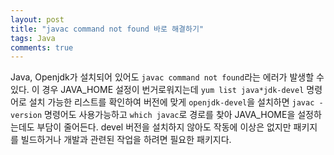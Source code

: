 ```yaml
---
layout: post
title: "javac command not found 바로 해결하기"
tags: Java
comments: true
---
```


Java, Openjdk가 설치되어 있어도 `javac command not found`라는 에러가 발생할 수 있다.
이 경우 JAVA_HOME 설정이 번거로워지는데 `yum list java*jdk-devel` 명령어로 설치 가능한 리스트를 확인하여 버전에 맞게 `openjdk-devel`을 설치하면 `javac -version` 명령어도 사용가능하고 `which javac`로 경로를 찾아 JAVA_HOME을 설정하는데도 부담이 줄어든다. devel 버전을 설치하지 않아도 작동에 이상은 없지만 패키지를 빌드하거나 개발과 관련된 작업을 하려면 필요한 패키지다.
